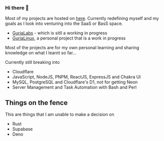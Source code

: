 ### Hi there 👋

Most of my projects are hosted on [here](https://gitlab.com/void074). Currently redefining myself and my goals as I look into venturing into the SaaS or BasS space.
- [GuriaLabs](https://gurialabs.pages.dev/) - which is sitll a working in progress
- [GuriaLinux](https://gurialinux.netlify.app/), a personal project that is a work in progress

Most of the projects are for my own personal learning and sharing knowledge on what I learnt so far...

Currently still breaking into

- Cloudflare
- JavaScript, NodeJS, PNPM, ReactJS, ExpressJS and Chakra UI
- MySQL, PostgreSQL and Cloudflare's D1, not for getting Neon
- Server Management and Task Automation with Bash and Perl

## Things on the fence

This are things that I am unable to make a decision on

- Rust
- Supabase
- Deno
